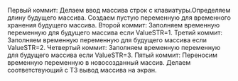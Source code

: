 Первый коммит:
Делаем ввод массива строк с клавиатуры.Определяем длину будущего массива. Создаем пустую переменную для временного хранения будущего массива.
Второй коммит:
Заполняем временную переменную для будущего массива если ValueSTR=1.
Третий коммит:
Заполняем временную переменную для будущего массива если ValueSTR=2.
Четвертый коммит:
Заполняем временную переменную для будущего массива если ValueSTR=3.
Пятый коммит:
Переносим временную переменную в новосозданный массив. Делаем соответствующий с ТЗ вывод массива на экран.